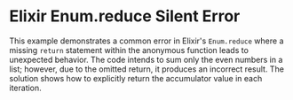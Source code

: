 # Elixir Enum.reduce Silent Error

This example demonstrates a common error in Elixir's `Enum.reduce` where a missing `return` statement within the anonymous function leads to unexpected behavior. The code intends to sum only the even numbers in a list; however, due to the omitted return, it produces an incorrect result. The solution shows how to explicitly return the accumulator value in each iteration.